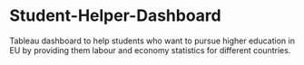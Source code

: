 # Student-Helper-Dashboard
Tableau dashboard to help students who want to pursue higher education in EU by providing them labour and economy statistics for different countries.
